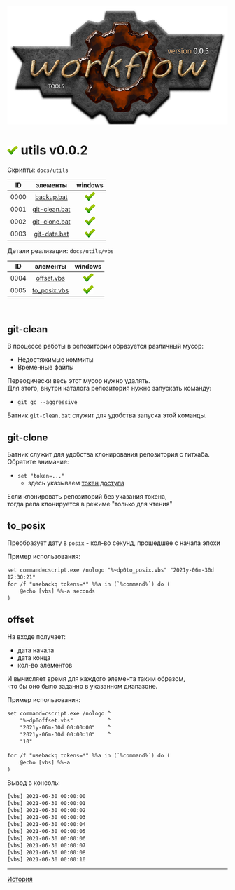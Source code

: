 [![logo](../logo.png)](../home.md "for developers") 

[P]: ../icons/progress.png  "в процессе..."
[S]: ../icons/success.png   "ошибок не обнаружено"
[F]: ../icons/failed.png    "была выявлена ошибка"
[D]: ../icons/danger.png    "дефекты, недоработки, некритичные баги"
[E]: ../icons/empty.png     "нет данных"
[B]: ../icons/bug.png       "обнаружен баг"
[N]: ../icons/na.png        "функциональность не доступна"

<a name="main"></a>
[![S]][M] utils v0.0.2
======================

Скрипты: `docs/utils`  

| **ID** |         элементы         |   windows  |  
|:------:|:------------------------:|:----------:|  
|  0000  | [backup.bat][00]         | [![S]][00] |  
|  0001  | [git-clean.bat][01]      | [![S]][01] |  
|  0002  | [git-clone.bat][02]      | [![S]][02] |  
|  0003  | [git-date.bat][03]       | [![S]][03] |  

Детали реализации: `docs/utils/vbs`  

| **ID** |      элементы      |   windows  |  
|:------:|:------------------:|:----------:|  
|  0004  | [offset.vbs][04]   | [![S]][04] |  
|  0005  | [to_posix.vbs][05] | [![S]][05] |  

<br/>

[M]: #main  "утилиты обслуживания репозитория"

[00]: docs/backup.md     "для бэкапов"
[01]: #git-clean         "очистка репозитория от мусора"
[02]: #git-clone         "пример-иллюстрация команды клонирования репозитория"
[03]: docs/git-date.md   "батник умеет изменять даты коммитов"
[04]: #offset            "определяет список дат"
[05]: #to_posix          "преобразует дату в posix (кол-во секунд с начала эпохи)"


git-clean
---------
В процессе работы в репозитории образуется различный мусор:  
  - Недостяжимые коммиты  
  - Временные файлы  

Переодически весь этот мусор нужно удалять.  
Для этого, внутри каталога репозитория нужно запускать команду:  
  - `git gc --aggressive`  

Батник `git-clean.bat` служит для удобства запуска этой команды.  

git-clone
---------
Батник служит для удобства клонирования репозитория с гитхаба.  
Обратите внимание:  
  - `set "token=..."`  
    - здесь указываем [токен доступа][TOKEN]  

Если клонировать репозиторий без указания токена,  
тогда репа клонируется в режиме "только для чтения"  

to_posix
--------
Преобразует дату в `posix` - кол-во секунд, прошедшее с начала эпохи  

Пример использования:  

```
set command=cscript.exe /nologo "%~dp0to_posix.vbs" "2021y-06m-30d 12:30:21"
for /f "usebackq tokens=*" %%a in (`%command%`) do (
    @echo [vbs] %%~a seconds
)
```

offset
------
На входе получает:  
  - дата начала  
  - дата конца  
  - кол-во элементов

И вычисляет время для каждого элемента таким образом,  
что бы оно было заданно в указанном диапазоне.  

Пример использования:  

```
set command=cscript.exe /nologo ^
    "%~dp0offset.vbs"           ^
    "2021y-06m-30d 00:00:00"    ^
    "2021y-06m-30d 00:00:10"    ^
    "10"

for /f "usebackq tokens=*" %%a in (`%command%`) do (
    @echo [vbs] %%~a
)
```

Вывод в консоль:  

```
[vbs] 2021-06-30 00:00:00
[vbs] 2021-06-30 00:00:01
[vbs] 2021-06-30 00:00:02
[vbs] 2021-06-30 00:00:03
[vbs] 2021-06-30 00:00:04
[vbs] 2021-06-30 00:00:05
[vbs] 2021-06-30 00:00:06
[vbs] 2021-06-30 00:00:07
[vbs] 2021-06-30 00:00:08
[vbs] 2021-06-30 00:00:10
```
------------------------------------------------------------------

[TOKEN]: https://docs.github.com/en/github/authenticating-to-github/keeping-your-account-and-data-secure/creating-a-personal-access-token

[История](../history.md)  
